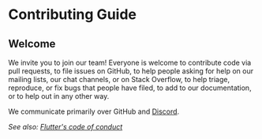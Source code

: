 Contributing Guide
=======================

Welcome
-------

We invite you to join our team! Everyone is welcome to contribute code
via pull requests, to file issues on GitHub, to help people asking for
help on our mailing lists, our chat channels, or on Stack Overflow, to
help triage, reproduce, or fix bugs that people have filed, to add to our
documentation, or to help out in any other way.

We communicate primarily over GitHub and [Discord]([Discord](https://discord.gg/r7TaetxQNW)).

_See also: [Flutter's code of conduct](CODE_OF_CONDUCT.md)_

